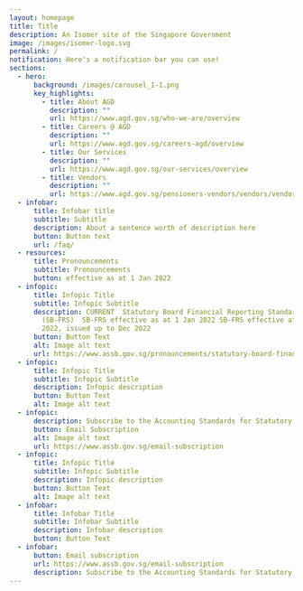 ```yaml
---
layout: homepage
title: Title
description: An Isomer site of the Singapore Government
image: /images/isomer-logo.svg
permalink: /
notification: Here's a notification bar you can use!
sections:
  - hero:
      background: /images/carousel_1-1.png
      key_highlights:
        - title: About AGD
          description: ""
          url: https://www.agd.gov.sg/who-we-are/overview
        - title: Careers @ AGD
          description: ""
          url: https://www.agd.gov.sg/careers-agd/overview
        - title: Our Services
          description: ""
          url: https://www.agd.gov.sg/our-services/overview
        - title: Vendors
          description: ""
          url: https://www.agd.gov.sg/pensioners-vendors/vendors/vendors@gov
  - infobar:
      title: Infobar title
      subtitle: Subtitle
      description: About a sentence worth of description here
      button: Button text
      url: /faq/
  - resources:
      title: Pronouncements
      subtitle: Pronouncements
      button: effective as at 1 Jan 2022
  - infopic:
      title: Infopic Title
      subtitle: Infopic Subtitle
      description: CURRENT  Statutory Board Financial Reporting Standards
        (SB-FRS)  SB-FRS effective as at 1 Jan 2022 SB-FRS effective after 1 Jan
        2022, issued up to Dec 2022
      button: Button Text
      alt: Image alt text
      url: https://www.assb.gov.sg/pronouncements/statutory-board-financial-reporting-standards-(sb-frs)/current/sb-frs-(effective-as-at-1-january-2022)
  - infopic:
      title: Infopic Title
      subtitle: Infopic Subtitle
      description: Infopic description
      button: Button Text
      alt: Image alt text
  - infopic:
      description: Subscribe to the Accounting Standards for Statutory Boards’ mailing list
      button: Email Subscription
      alt: Image alt text
      url: https://www.assb.gov.sg/email-subscription
  - infopic:
      title: Infopic Title
      subtitle: Infopic Subtitle
      description: Infopic description
      button: Button Text
      alt: Image alt text
  - infobar:
      title: Infobar Title
      subtitle: Infobar Subtitle
      description: Infobar description
      button: Button Text
  - infobar:
      button: Email subscription
      url: https://www.assb.gov.sg/email-subscription
      description: Subscribe to the Accounting Standards for Statutory Boards’ mailing list
---
```


